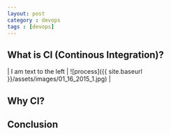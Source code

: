 ```yaml
---
layout: post
category : devops
tags : [devops]
---
```


## What is CI (Continous Integration)?

| I am text to the left  | ![process]({{ site.baseurl }}/assets/images/01_16_2015_1.jpg) |

## Why CI?

## Conclusion




